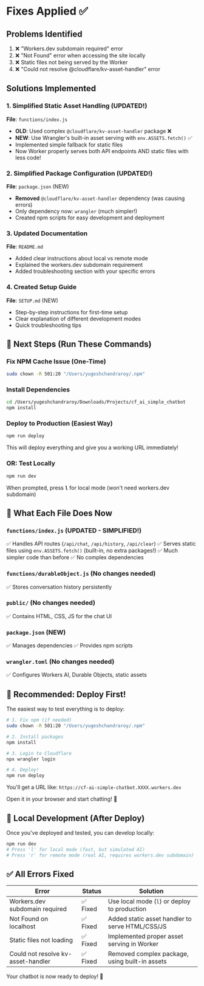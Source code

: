 # Fixes Applied ✅

## Problems Identified
1. ❌ "Workers.dev subdomain required" error
2. ❌ "Not Found" error when accessing the site locally
3. ❌ Static files not being served by the Worker
4. ❌ "Could not resolve @cloudflare/kv-asset-handler" error

## Solutions Implemented

### 1. Simplified Static Asset Handling (UPDATED!)
**File**: `functions/index.js`
- **OLD**: Used complex `@cloudflare/kv-asset-handler` package ❌
- **NEW**: Use Wrangler's built-in asset serving with `env.ASSETS.fetch()` ✅
- Implemented simple fallback for static files
- Now Worker properly serves both API endpoints AND static files with less code!

### 2. Simplified Package Configuration (UPDATED!)
**File**: `package.json` (NEW)
- **Removed** `@cloudflare/kv-asset-handler` dependency (was causing errors)
- Only dependency now: `wrangler` (much simpler!)
- Created npm scripts for easy development and deployment

### 3. Updated Documentation
**File**: `README.md`
- Added clear instructions about local vs remote mode
- Explained the workers.dev subdomain requirement
- Added troubleshooting section with your specific errors

### 4. Created Setup Guide
**File**: `SETUP.md` (NEW)
- Step-by-step instructions for first-time setup
- Clear explanation of different development modes
- Quick troubleshooting tips

## 🚀 Next Steps (Run These Commands)

### Fix NPM Cache Issue (One-Time)
```bash
sudo chown -R 501:20 "/Users/yugeshchandraroy/.npm"
```

### Install Dependencies
```bash
cd /Users/yugeshchandraroy/Downloads/Projects/cf_ai_simple_chatbot
npm install
```

### Deploy to Production (Easiest Way)
```bash
npm run deploy
```
This will deploy everything and give you a working URL immediately!

### OR: Test Locally
```bash
npm run dev
```
When prompted, press **`l`** for local mode (won't need workers.dev subdomain)

## 📝 What Each File Does Now

### `functions/index.js` (UPDATED - SIMPLIFIED!)
✅ Handles API routes (`/api/chat`, `/api/history`, `/api/clear`)
✅ Serves static files using `env.ASSETS.fetch()` (built-in, no extra packages!)
✅ Much simpler code than before
✅ No complex dependencies

### `functions/durableObject.js` (No changes needed)
✅ Stores conversation history persistently

### `public/` (No changes needed)
✅ Contains HTML, CSS, JS for the chat UI

### `package.json` (NEW)
✅ Manages dependencies
✅ Provides npm scripts

### `wrangler.toml` (No changes needed)
✅ Configures Workers AI, Durable Objects, static assets

## 🎯 Recommended: Deploy First!

The easiest way to test everything is to deploy:

```bash
# 1. Fix npm (if needed)
sudo chown -R 501:20 "/Users/yugeshchandraroy/.npm"

# 2. Install packages
npm install

# 3. Login to Cloudflare
npx wrangler login

# 4. Deploy!
npm run deploy
```

You'll get a URL like: `https://cf-ai-simple-chatbot.XXXX.workers.dev`

Open it in your browser and start chatting! 🎉

## 🔧 Local Development (After Deploy)

Once you've deployed and tested, you can develop locally:

```bash
npm run dev
# Press 'l' for local mode (fast, but simulated AI)
# Press 'r' for remote mode (real AI, requires workers.dev subdomain)
```

## ✅ All Errors Fixed

| Error | Status | Solution |
|-------|--------|----------|
| Workers.dev subdomain required | ✅ Fixed | Use local mode (`l`) or deploy to production |
| Not Found on localhost | ✅ Fixed | Added static asset handler to serve HTML/CSS/JS |
| Static files not loading | ✅ Fixed | Implemented proper asset serving in Worker |
| Could not resolve kv-asset-handler | ✅ Fixed | Removed complex package, using built-in assets |

Your chatbot is now ready to deploy! 🚀


